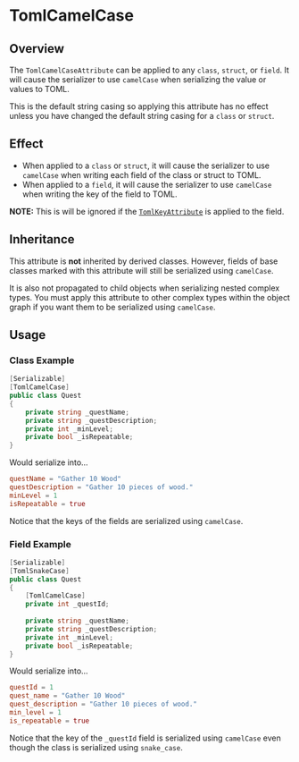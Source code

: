 # TomlCamelCase

## Overview

The `TomlCamelCaseAttribute` can be applied to any `class`, `struct`, or `field`.
It will cause the serializer to use `camelCase` when serializing the value or values to TOML.

This is the default string casing so applying this attribute has no effect unless you have changed the default string casing for a `class` or `struct`.

## Effect

- When applied to a `class` or `struct`, it will cause the serializer to use `camelCase` when writing each field of the class or struct to TOML.
- When applied to a `field`, it will cause the serializer to use `camelCase` when writing the key of the field to TOML.

**NOTE:** This is will be ignored if the [`TomlKeyAttribute`](toml-key-attribute.md) is applied to the field.

## Inheritance

This attribute is **not** inherited by derived classes. However, fields of base classes marked with this attribute will still be serialized using `camelCase`.

It is also not propagated to child objects when serializing nested complex types.
You must apply this attribute to other complex types within the object graph if you want them to be serialized using `camelCase`.

## Usage

### Class Example

```csharp
[Serializable]
[TomlCamelCase]
public class Quest
{
    private string _questName;
    private string _questDescription;
    private int _minLevel;
    private bool _isRepeatable;
}
```

Would serialize into...

```toml
questName = "Gather 10 Wood"
questDescription = "Gather 10 pieces of wood."
minLevel = 1
isRepeatable = true
```

Notice that the keys of the fields are serialized using `camelCase`.

### Field Example

```csharp
[Serializable]
[TomlSnakeCase]
public class Quest
{
    [TomlCamelCase]
    private int _questId;
    
    private string _questName;
    private string _questDescription;
    private int _minLevel;
    private bool _isRepeatable;
}
```

Would serialize into...

```toml
questId = 1
quest_name = "Gather 10 Wood"
quest_description = "Gather 10 pieces of wood."
min_level = 1
is_repeatable = true
```

Notice that the key of the `_questId` field is serialized using `camelCase` even though the class is serialized using `snake_case`.
